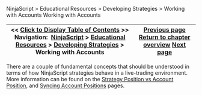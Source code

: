 ﻿
NinjaScript \> Educational Resources \> Developing Strategies \> Working with Accounts
Working with Accounts

| \<\< [Click to Display Table of Contents](working_with_accounts.md) \>\> **Navigation:**     [NinjaScript](ninjascript-1.md) \> [Educational Resources](educational_resources-1.md) \> [Developing Strategies](developing_strategies-1.md) \> Working with Accounts | [Previous page](the_strategy_development_process-1.md) [Return to chapter overview](developing_strategies-1.md) [Next page](historical_order_backfill_logic-1.md) |
| --- | --- |

There are a couple of fundamental concepts that should be understood in terms of how NinjaScript strategies behave in a live\-trading environment. More information can be found on the [Strategy Position vs Account Position](strategy_position_vs_account_p-1.md), and [Syncing Account Positions](syncing_account_positions-1.md) pages.
